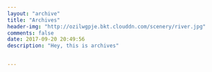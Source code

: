 ```yaml
---
layout: "archive"
title: "Archives"
header-img: "http://ozilwgpje.bkt.clouddn.com/scenery/river.jpg"
comments: false
date: 2017-09-20 20:49:56
description: "Hey, this is archives"


---
```

